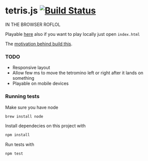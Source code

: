 # tetris.js [![Build Status](https://travis-ci.org/pedrocunha/tetris.js.png)](https://travis-ci.org/pedrocunha/tetris.js)
IN THE BROWSER ROFLOL

Playable [here](http://tetris-js.herokuapp.com/) also if you want to play locally just open `index.html`

The [motivation behind build this](https://speakerdeck.com/pedrocunha/building-tetris-dot-js).

### TODO
- Responsive layout
- Allow few ms to move the tetromino left or right after it lands on something
- Playable on mobile devices

### Running tests
Make sure you have node
```bash
brew install node
```

Install dependecies on this project with
```bash
npm install
```

Run tests with
```bash
npm test
```





